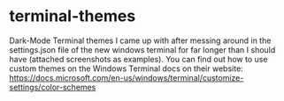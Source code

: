 # terminal-themes
Dark-Mode Terminal themes I came up with after messing around in the settings.json file of the new windows terminal for far longer than I should have
(attached screenshots as examples). 
You can find out how to use custom themes on the Windows Terminal docs on their website:
https://docs.microsoft.com/en-us/windows/terminal/customize-settings/color-schemes
